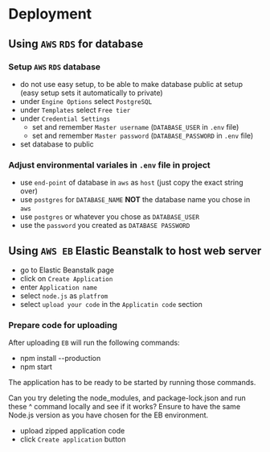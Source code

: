 # Deployment 
## Using `AWS` `RDS` for database

### Setup `AWS` `RDS` database
- do not use easy setup, to be able to make database public at setup (easy setup sets it automatically to private)
- under `Engine Options` select `PostgreSQL`
- under `Templates` select `Free tier`
- under `Credential Settings`
    - set and remember `Master username` (`DATABASE_USER` in `.env` file)
    - set and remember `Master password` (`DATABASE_PASSWORD` in `.env` file)
- set database to public

### Adjust environmental variales in `.env` file in project
- use `end-point` of database in `aws` as `host` (just copy the exact string over)
- use `postgres` for `DATABASE_NAME` **NOT** the database name you chose in `aws`
- use `postgres` or whatever you chose as `DATABASE_USER`
- use the `password` you created as `DATABASE PASSWORD`

## Using `AWS EB` Elastic Beanstalk to host web server

- go to Elastic Beanstalk page
- click on `Create Application`
- enter `Application name`
- select `node.js` as `platfrom`
- select `upload your code` in the `Applicatin code` section

### Prepare code for uploading
After uploading `EB` will run the following commands:
- npm install --production
- npm start

The application has to be ready to be started by running those commands.

Can you try deleting the node_modules, and package-lock.json and run these ^ command locally and see if it works? Ensure to have the same Node.js version as you have chosen for the EB environment.
- upload zipped application code
- click `Create application` button


